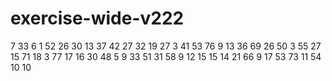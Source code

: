 # exercise-wide-v222
7
33
6
1
52
26
30
13
37
42
27
32
19
27
3
41
53
76
9
13
36
69
26
50
3
55
27
15
71
18
3
77
17
16
30
48
5
9
33
51
31
58
9
12
15
15
14
21
66
9
17
53
73
11
54
10
10
